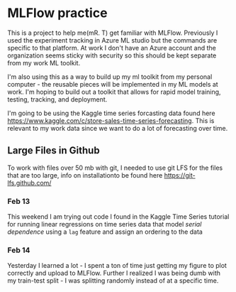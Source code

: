 # MLFlow practice

This is a project to help me(mR. T) get familiar with MLFlow. Previously I used the experiment tracking in Azure ML studio but the commands are specific to that platform. At work I don't have an Azure account and the organization seems sticky with security so this should be kept separate from my work ML toolkit.

I'm also using this as a way to build up my ml toolkit from my personal computer - the reusable pieces will be implemented in my ML models at work. I'm hoping to build out a toolkit that allows for rapid model training, testing, tracking, and deployment.

I'm going to be using the Kaggle time series forcasting data found here <https://www.kaggle.com/c/store-sales-time-series-forecasting>. This is relevant to my work data since we want to do a lot of forecasting over time.

## Large Files in Github

To work with files over 50 mb with git, I needed to use git LFS for the files that are too large, info on installationto be found here <https://git-lfs.github.com/>

### Feb 13

This weekend I am trying out code I found in the Kaggle Time Series tutorial for running linear regressions on time series data that model *serial dependence* using a `lag` feature and assign an ordering to the data

### Feb 14

Yesterday I learned a lot - I spent a ton of time just getting my figure to plot correctly and upload to MLFlow. Further I realized I was being dumb with my train-test split - I was splitting randomly instead of at a specific time.
